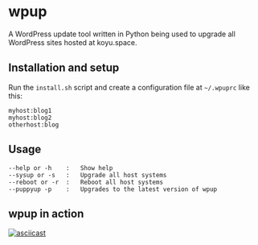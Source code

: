# wpup

A WordPress update tool written in Python being used to upgrade all WordPress sites hosted at koyu.space.

## Installation and setup

Run the `install.sh` script and create a configuration file at `~/.wpuprc` like this:

```
myhost:blog1
myhost:blog2
otherhost:blog
```

## Usage

```
--help or -h    :   Show help
--sysup or -s   :   Upgrade all host systems
--reboot or -r  :   Reboot all host systems
--puppyup -p    :   Upgrades to the latest version of wpup
```

## wpup in action

[![asciicast](https://asciinema.org/a/YEDGKMLrrAs4x4FyPomf3hiMc.svg)](https://asciinema.org/a/YEDGKMLrrAs4x4FyPomf3hiMc)
